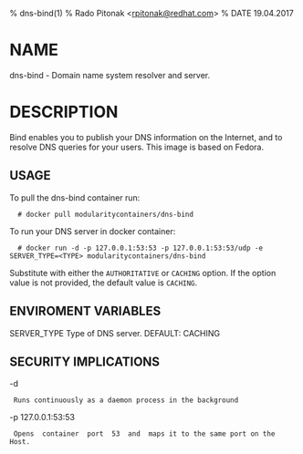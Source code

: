% dns-bind(1)
% Rado Pitonak \<rpitonak@redhat.com\>
% DATE 19.04.2017

# NAME
dns-bind - Domain name system resolver and server.

# DESCRIPTION
Bind enables you to publish your DNS information on the Internet, and to resolve DNS queries for your users. This image is based on Fedora.

## USAGE

To pull the dns-bind container run:

      # docker pull modularitycontainers/dns-bind

To run your DNS server in docker container:

      # docker run -d -p 127.0.0.1:53:53 -p 127.0.0.1:53:53/udp -e SERVER_TYPE=<TYPE> modularitycontainers/dns-bind

Substitute <TYPE> with either the `AUTHORITATIVE` or `CACHING` option. If the option value is not provided, the default value is `CACHING`.

## ENVIROMENT VARIABLES

SERVER_TYPE
    Type of DNS server.
    DEFAULT: CACHING

## SECURITY IMPLICATIONS

-d

     Runs continuously as a daemon process in the background

-p 127.0.0.1:53:53

     Opens  container  port  53  and  maps it to the same port on the Host.     
